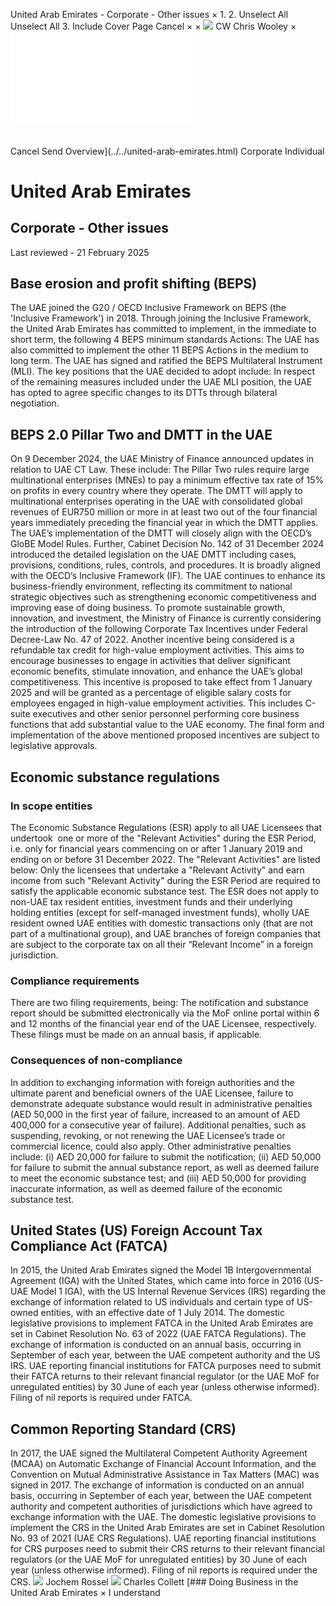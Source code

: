 United Arab Emirates - Corporate - Other issues
×
1.
2.
Unselect All
Unselect All
3.
Include Cover Page
Cancel
×
×
![](../../-/media/world-wide-tax-summaries/attachments/global---chris-wooley.ashx%3Frev=ac5e5f3223b34096b1afc2a6009c7320&revision=ac5e5f32-23b3-4096-b1af-c2a6009c7320&hash=859B7ADC84DC2CBEC9760E9E6EE7DE6D0A8BFCDF)
CW
Chris Wooley
×
![](other-issues.html)
######
Cancel
Send
Overview](../../united-arab-emirates.html)
Corporate
Individual
# United Arab Emirates
## Corporate - Other issues
Last reviewed - 21 February 2025
## Base erosion and profit shifting (BEPS)
The UAE joined the G20 / OECD Inclusive Framework on BEPS (the 'Inclusive Framework') in 2018. Through joining the Inclusive Framework, the United Arab Emirates has committed to implement, in the immediate to short term, the following 4 BEPS minimum standards Actions:
The UAE has also committed to implement the other 11 BEPS Actions in the medium to long term.
The UAE has signed and ratified the BEPS Multilateral Instrument (MLI). The key positions that the UAE decided to adopt include:
In respect of the remaining measures included under the UAE MLI position, the UAE has opted to agree specific changes to its DTTs through bilateral negotiation.
## BEPS 2.0 Pillar Two and DMTT in the UAE
On 9 December 2024, the UAE Ministry of Finance announced updates in relation to UAE CT Law. These include:
The Pillar Two rules require large multinational enterprises (MNEs) to pay a minimum effective tax rate of 15% on profits in every country where they operate. The DMTT will apply to multinational enterprises operating in the UAE with consolidated global revenues of EUR750 million or more in at least two out of the four financial years immediately preceding the financial year in which the DMTT applies. The UAE’s implementation of the DMTT will closely align with the OECD’s GloBE Model Rules.
Further, Cabinet Decision No. 142 of 31 December 2024 introduced the detailed legislation on the UAE DMTT including cases, provisions, conditions, rules, controls, and procedures. It is broadly aligned with the OECD’s Inclusive Framework (IF).
The UAE continues to enhance its business-friendly environment, reflecting its commitment to national strategic objectives such as strengthening economic competitiveness and improving ease of doing business. To promote sustainable growth, innovation, and investment, the Ministry of Finance is currently considering the introduction of the following Corporate Tax Incentives under Federal Decree-Law No. 47 of 2022.
Another incentive being considered is a refundable tax credit for high-value employment activities. This aims to encourage businesses to engage in activities that deliver significant economic benefits, stimulate innovation, and enhance the UAE’s global competitiveness. This incentive is proposed to take effect from 1 January 2025 and will be granted as a percentage of eligible salary costs for employees engaged in high-value employment activities. This includes C-suite executives and other senior personnel performing core business functions that add substantial value to the UAE economy.
The final form and implementation of the above mentioned proposed incentives are subject to legislative approvals.
## Economic substance regulations
### In scope entities
The Economic Substance Regulations (ESR) apply to all UAE Licensees that undertook  one or more of the "Relevant Activities" during the ESR Period, i.e. only for financial years commencing on or after 1 January 2019 and ending on or before 31 December 2022.
The "Relevant Activities" are listed below:
Only the licensees that undertake a "Relevant Activity" and earn income from such "Relevant Activity" during the ESR Period are required to satisfy the applicable economic substance test. The ESR does not apply to non-UAE tax resident entities, investment funds and their underlying holding entities (except for self-managed investment funds), wholly UAE resident owned UAE entities with domestic transactions only (that are not part of a multinational group), and UAE branches of foreign companies that are subject to the corporate tax on all their “Relevant Income” in a foreign jurisdiction.
### Compliance requirements
There are two filing requirements, being:
The notification and substance report should be submitted electronically via the MoF online portal within 6 and 12 months of the financial year end of the UAE Licensee, respectively. These filings must be made on an annual basis, if applicable.
### Consequences of non-compliance
In addition to exchanging information with foreign authorities and the ultimate parent and beneficial owners of the UAE Licensee, failure to demonstrate adequate substance would result in administrative penalties (AED 50,000 in the first year of failure, increased to an amount of AED 400,000 for a consecutive year of failure). Additional penalties, such as suspending, revoking, or not renewing the UAE Licensee’s trade or commercial licence, could also apply.
Other administrative penalties include: (i) AED 20,000 for failure to submit the notification; (ii) AED 50,000 for failure to submit the annual substance report, as well as deemed failure to meet the economic substance test; and (iii) AED 50,000 for providing inaccurate information, as well as deemed failure of the economic substance test.
## United States (US) Foreign Account Tax Compliance Act (FATCA)
In 2015, the United Arab Emirates signed the Model 1B Intergovernmental Agreement (IGA) with the United States, which came into force in 2016 (US-UAE Model 1 IGA), with the US Internal Revenue Services (IRS) regarding the exchange of information related to US individuals and certain type of US-owned entities, with an effective date of 1 July 2014.
The domestic legislative provisions to implement FATCA in the United Arab Emirates are set in Cabinet Resolution No. 63 of 2022 (UAE FATCA Regulations).
The exchange of information is conducted on an annual basis, occurring in September of each year, between the UAE competent authority and the US IRS. UAE reporting financial institutions for FATCA purposes need to submit their FATCA returns to their relevant financial regulator (or the UAE MoF for unregulated entities) by 30 June of each year (unless otherwise informed). Filing of nil reports is required under FATCA.
## Common Reporting Standard (CRS)
In 2017, the UAE signed the Multilateral Competent Authority Agreement (MCAA) on Automatic Exchange of Financial Account Information, and the Convention on Mutual Administrative Assistance in Tax Matters (MAC) was signed in 2017.
The exchange of information is conducted on an annual basis, occurring in September of each year, between the UAE competent authority and competent authorities of jurisdictions which have agreed to exchange information with the UAE.
The domestic legislative provisions to implement the CRS in the United Arab Emirates are set in Cabinet Resolution No. 93 of 2021 (UAE CRS Regulations).
UAE reporting financial institutions for CRS purposes need to submit their CRS returns to their relevant financial regulators (or the UAE MoF for unregulated entities) by 30 June of each year (unless otherwise informed). Filing of nil reports is required under the CRS.
![](../../-/media/world-wide-tax-summaries/attachments/uae---jochem_rossel.ashx%3Frev=f128c625a29b4b58911e8af5d94c89c8&revision=f128c625-a29b-4b58-911e-8af5d94c89c8&hash=BE2C1AE6928A1142909DAC2AAA302BB3661E4BBD)
Jochem Rossel
![](../../-/media/world-wide-tax-summaries/unitedarabemiratescharles-collettct-team-photosjpg20250211080938745.ashx%3Frev=3996917b0a434adf8f8f119facba1a70&revision=3996917b-0a43-4adf-8f8f-119facba1a70&hash=871D858DF52795A6030E58E02D089862922DF7C5)
Charles Collett
[### Doing Business in the United Arab Emirates
×
I understand